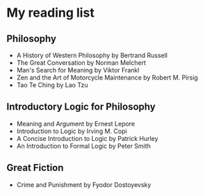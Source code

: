# My reading list
## Philosophy
* A History of Western Philosophy by Bertrand Russell
* The Great Conversation by Norman Melchert
* Man's Search for Meaning by Viktor Frankl
* Zen and the Art of Motorcycle Maintenance by Robert M. Pirsig
* Tao Te Ching by Lao Tzu
## Introductory Logic for Philosophy
* Meaning and Argument by Ernest Lepore
* Introduction to Logic by Irving M. Copi
* A Concise Introduction to Logic by Patrick Hurley
* An Introduction to Formal Logic by Peter Smith
## Great Fiction
* Crime and Punishment by Fyodor Dostoyevsky
